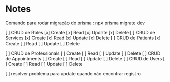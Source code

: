 # Notes

Comando para rodar migração do prisma : npx prisma migrate dev

[ ] CRUD de Roles [x] Create [x] Read [x] Update [x] Delete
[ ] CRUD de Services [x] Create [x] Read [x] Update [x] Delete
[ ] CRUD de Patients [x] Create [ ] Read [ ] Update [ ] Delete

[ ] CRUD de Professionals [ ] Create [ ] Read [ ] Update [ ] Delete
[ ] CRUD de Appointments [ ] Create [ ] Read [ ] Update [ ] Delete
[ ] CRUD de Users [ ] Create [ ] Read [ ] Update [ ] Delete

[ ] resolver problema para update quando não encontrar registro

